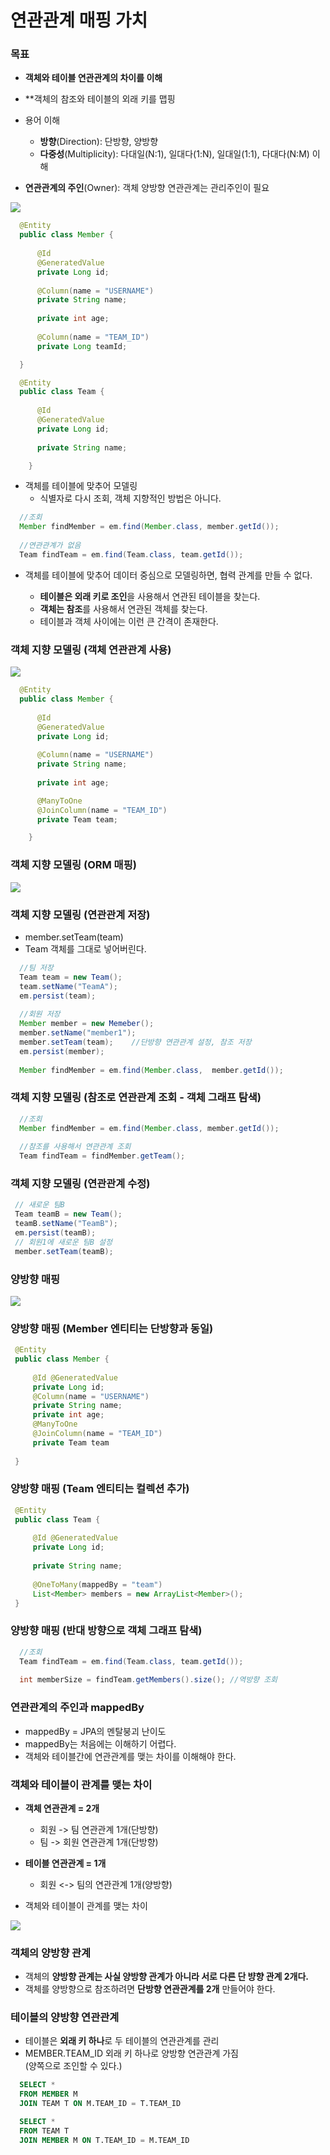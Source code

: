 # 연관관계 매핑 가치

### 목표
- **객체와 테이블 연관관계의 차이를 이해**
- **객체의 참조와 테이블의 외래 키를 맵핑
- 용어 이해
  - **방향**(Direction): 단방향, 양방향
  - **다중성**(Multiplicity): 다대일(N:1), 일대다(1:N), 일대일(1:1), 다대다(N:M) 이해

- **연관관계의 주인**(Owner): 객체 양방향 연관관계는 관리주인이 필요

![](https://github.com/dididiri1/jpabook/blob/main/images/05_01.png?raw=true)

```java
  @Entity
  public class Member {
    
      @Id
      @GeneratedValue
      private Long id;
      
      @Column(name = "USERNAME")
      private String name;
      
      private int age;
      
      @Column(name = "TEAM_ID")
      private Long teamId;

  }
```

```java
  @Entity
  public class Team {
     
      @Id
      @GeneratedValue
      private Long id;
      
      private String name;

    }
```

- 객체를 테이블에 맞추어 모델링
  - 식별자로 다시 조회, 객체 지향적인 방법은 아니다.

``` java
  //조회
  Member findMember = em.find(Member.class, member.getId());
        
  //연관관계가 없음
  Team findTeam = em.find(Team.class, team.getId());
```

- 객체를 테이블에 맞추어 데이터 중심으로 모델링하면, 협력 관계를 만들 수 없다.

  - **테이블은 외래 키로 조인**을 사용해서 연관된 테이블을 찾는다.
  - **객체는 참조**를 사용해서 연관된 객체를 찾는다.
  - 테이블과 객체 사이에는 이런 큰 간격이 존재한다.


### 객체 지향 모델링 (객체 연관관계 사용)

![](https://github.com/dididiri1/jpabook/blob/main/images/05_02.png?raw=true)

``` java
  @Entity
  public class Member {
  
      @Id
      @GeneratedValue
      private Long id;
      
      @Column(name = "USERNAME")
      private String name;
      
      private int age;

      @ManyToOne
      @JoinColumn(name = "TEAM_ID")
      private Team team;

    }
```

### 객체 지향 모델링 (ORM 매핑)

![](https://github.com/dididiri1/jpabook/blob/main/images/05_03.png?raw=true)

### 객체 지향 모델링 (연관관계 저장)

- member.setTeam(team)
- Team 객체를 그대로 넣어버린다.

``` java
  //팀 저장
  Team team = new Team();
  team.setName("TeamA");
  em.persist(team);
  
  //회원 저장
  Member member = new Memeber();
  member.setName("member1");
  member.setTeam(team);    //단방향 연관관계 설정, 참조 저장
  em.persist(member);
  
  Member findMember = em.find(Member.class,  member.getId());
```

### 객체 지향 모델링 (참조로 연관관계 조회 - 객체 그래프 탐색)

``` java
  //조회
  Member findMember = em.find(Member.class, member.getId()); 
  
  //참조를 사용해서 연관관계 조회
  Team findTeam = findMember.getTeam();
```

### 객체 지향 모델링 (연관관계 수정)

``` java
 // 새로운 팀B
 Team teamB = new Team();
 teamB.setName("TeamB");
 em.persist(teamB);
 // 회원1에 새로운 팀B 설정
 member.setTeam(teamB);

```

### 양방향 매핑

![](https://github.com/dididiri1/jpabook/blob/main/images/05_04.png?raw=true)

### 양방향 매핑 (Member 엔티티는 단방향과 동일)

``` java
 @Entity
 public class Member { 
 
     @Id @GeneratedValue
     private Long id;
     @Column(name = "USERNAME")
     private String name;
     private int age;
     @ManyToOne
     @JoinColumn(name = "TEAM_ID")
     private Team team
     
 }
```

### 양방향 매핑  (Team 엔티티는 컬렉션 추가)

``` java
 @Entity
 public class Team {
 
     @Id @GeneratedValue
     private Long id;
     
     private String name;
     
     @OneToMany(mappedBy = "team")
     List<Member> members = new ArrayList<Member>();
 }
```

### 양방향 매핑  (반대 방향으로 객체 그래프 탐색)

``` java
  //조회
  Team findTeam = em.find(Team.class, team.getId()); 
  
  int memberSize = findTeam.getMembers().size(); //역방향 조회

``` 

### 연관관계의 주인과 mappedBy

- mappedBy = JPA의 멘탈붕괴 난이도
- mappedBy는 처음에는 이해하기 어렵다.
- 객체와 테이블간에 연관관계를 맺는 차이를 이해해야 한다.

### 객체와 테이블이 관계를 맺는 차이

- **객체 연관관계 = 2개**
  - 회원 -> 팀 연관관계 1개(단방향)
  - 팀 -> 회원 연관관계 1개(단방향)
- **테이블 연관관계 = 1개**
  - 회원 <-> 팀의 연관관계 1개(양방향)


- 객체와 테이블이 관계를 맺는 차이

![](https://github.com/dididiri1/jpabook/blob/main/images/05_05.png?raw=true)

### 객체의 양방향 관계

- 객체의 **양방향 관계는 사실 양방향 관계가 아니라 서로 다른 단 뱡향 관계 2개다.**
- 객체를 양방향으로 참조하려면 **단방향 연관관계를 2개** 만들어야 한다. 

### 테이블의 양방향 연관관계

- 테이블은 **외래 키 하나**로 두 테이블의 연관관계를 관리
- MEMBER.TEAM_ID 외래 키 하나로 양방향 연관관계 가짐  
  (양쪽으로 조인할 수 있다.)

``` sql
  SELECT * 
  FROM MEMBER M
  JOIN TEAM T ON M.TEAM_ID = T.TEAM_ID
``` 

``` sql
  SELECT * 
  FROM TEAM T
  JOIN MEMBER M ON T.TEAM_ID = M.TEAM_ID
``` 
